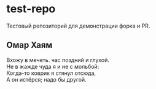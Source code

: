 # test-repo

Тестовый репозиторий для демонстрации форка и PR.

## Омар Хаям

Вхожу в мечеть. час поздний и глухой.<br> Не в жажде чуда я и не с мольбой:<br> Когда-то коврик я стянул отсюда,<br> А он истёрся; надо бы другой.

